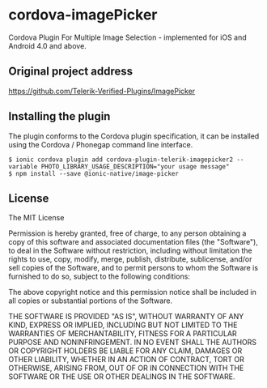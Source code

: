 cordova-imagePicker
===================

Cordova Plugin For Multiple Image Selection - implemented for iOS and Android 4.0 and above.

## Original project address
https://github.com/Telerik-Verified-Plugins/ImagePicker

## Installing the plugin

The plugin conforms to the Cordova plugin specification, it can be installed
using the Cordova / Phonegap command line interface.

    $ ionic cordova plugin add cordova-plugin-telerik-imagepicker2 --variable PHOTO_LIBRARY_USAGE_DESCRIPTION="your usage message"
    $ npm install --save @ionic-native/image-picker

## License

The MIT License

Permission is hereby granted, free of charge, to any person obtaining a copy
of this software and associated documentation files (the "Software"), to deal
in the Software without restriction, including without limitation the rights
to use, copy, modify, merge, publish, distribute, sublicense, and/or sell
copies of the Software, and to permit persons to whom the Software is
furnished to do so, subject to the following conditions:

The above copyright notice and this permission notice shall be included in
all copies or substantial portions of the Software.

THE SOFTWARE IS PROVIDED "AS IS", WITHOUT WARRANTY OF ANY KIND, EXPRESS OR
IMPLIED, INCLUDING BUT NOT LIMITED TO THE WARRANTIES OF MERCHANTABILITY,
FITNESS FOR A PARTICULAR PURPOSE AND NONINFRINGEMENT. IN NO EVENT SHALL THE
AUTHORS OR COPYRIGHT HOLDERS BE LIABLE FOR ANY CLAIM, DAMAGES OR OTHER
LIABILITY, WHETHER IN AN ACTION OF CONTRACT, TORT OR OTHERWISE, ARISING FROM,
OUT OF OR IN CONNECTION WITH THE SOFTWARE OR THE USE OR OTHER DEALINGS IN
THE SOFTWARE.
